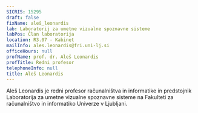 ```yaml
---
SICRIS: 15295
draft: false
fixName: aleš_leonardis
lab: Laboratorij za umetne vizualne spoznavne sisteme
labPos: Član laboratorija
location: R3.07 - Kabinet
mailInfo: ales.leonardis@fri.uni-lj.si
officeHours: null
profName: prof. dr. Aleš Leonardis
profTitle: Redni profesor
telephoneInfo: null
title: Aleš Leonardis
---
```



Aleš Leonardis je redni profesor računalništva in informatike in predstojnik Laboratorija za umetne vizualne spoznavne sisteme na Fakulteti za računalništvo in informatiko Univerze v Ljubljani.